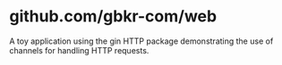 github.com/gbkr-com/web
===

A toy application using the gin HTTP package demonstrating the use of channels 
for handling HTTP requests.
